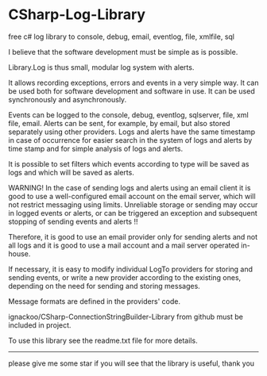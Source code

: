 # CSharp-Log-Library
free c# log library to console, debug, email, eventlog, file, xmlfile, sql

I believe that the software development must be simple as is possible.

Library.Log is thus small, modular log system with alerts.

It allows recording exceptions, errors and events in a very simple way.
It can be used both for software development and software in use.
It can be used synchronously and asynchronously.

Events can be logged to the console, debug, eventlog, sqlserver, file, xml file, email.
Alerts can be sent, for example, by email, but also stored separately using other providers.
Logs and alerts have the same timestamp in case of occurrence for easier search
in the system of logs and alerts by time stamp and for simple analysis of logs and alerts.

It is possible to set filters which events according to type will be saved as logs 
and which will be saved as alerts.

WARNING! In the case of sending logs and alerts using an email client
it is good to use a well-configured email account on the email server,
which will not restrict messaging using limits.
Unreliable storage or sending may occur in
logged events or alerts, or can be triggered an exception
and subsequent stopping of sending events and alerts !!

Therefore, it is good to use an email provider only for sending alerts and not all logs
and it is good to use a mail account and a mail server operated in-house.

If necessary, it is easy to modify individual LogTo providers for storing and sending events,
or write a new provider according to the existing ones, depending on the need for sending and storing messages.

Message formats are defined in the providers' code.

ignackoo/CSharp-ConnectionStringBuilder-Library from github must be included in project.

To use this library see the readme.txt file for more details.

------------------------------------------------------------------------------
please give me some star if you will see that the library is useful, thank you

